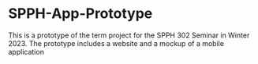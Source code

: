 # SPPH-App-Prototype

This is a prototype of the term project for the SPPH 302 Seminar in Winter 2023. The prototype includes a website and a mockup of a mobile application
